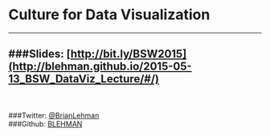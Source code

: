 
# Culture for Data Visualization
----
###Slides: [http://bit.ly/BSW2015](http://blehman.github.io/2015-05-13_BSW_DataViz_Lecture/#/)
----
<br></br>
###Twitter: [@BrianLehman](https://twitter.com/BrianLehman)  
###Github: [BLEHMAN](https://github.com/blehman)
<br></br>


